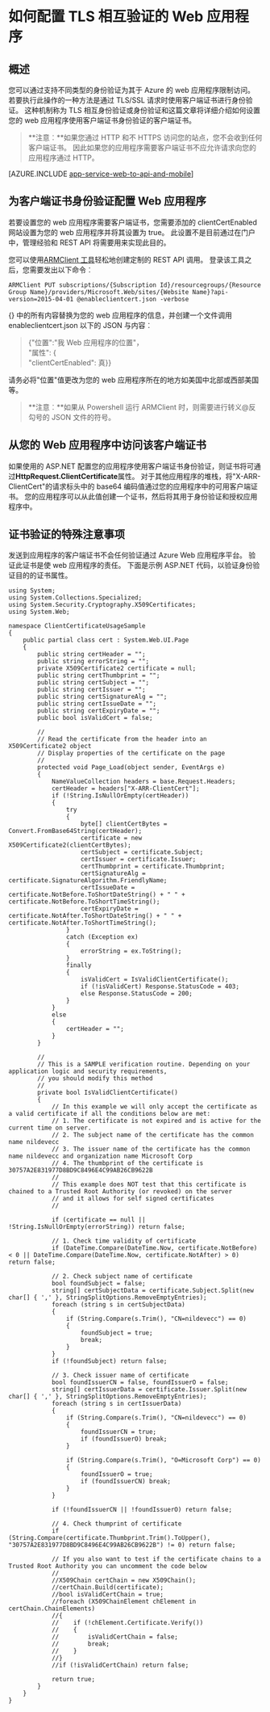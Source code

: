 <properties 
    pageTitle="如何配置 TLS 相互验证的 Web 应用程序" 
    description="了解如何配置您的 web 应用程序要使用 TLS 客户端证书身份验证。" 
    services="app-service" 
    documentationCenter="" 
    authors="naziml" 
    manager="wpickett" 
    editor="jimbe"/>

<tags 
    ms.service="app-service" 
    ms.workload="na" 
    ms.tgt_pltfrm="na" 
    ms.devlang="na" 
    ms.topic="article" 
    ms.date="08/08/2016" 
    ms.author="naziml"/>    

# <a name="how-to-configure-tls-mutual-authentication-for-web-app"></a>如何配置 TLS 相互验证的 Web 应用程序

## <a name="overview"></a>概述 ##
您可以通过支持不同类型的身份验证为其于 Azure 的 web 应用程序限制访问。 若要执行此操作的一种方法是通过 TLS/SSL 请求时使用客户端证书进行身份验证。 这种机制称为 TLS 相互身份验证或身份验证和这篇文章将详细介绍如何设置您的 web 应用程序使用客户端证书身份验证的客户端证书。

> **注意︰**如果您通过 HTTP 和不 HTTPS 访问您的站点，您不会收到任何客户端证书。 因此如果您的应用程序需要客户端证书不应允许请求向您的应用程序通过 HTTP。


[AZURE.INCLUDE [app-service-web-to-api-and-mobile](../../includes/app-service-web-to-api-and-mobile.md)] 

## <a name="configure-web-app-for-client-certificate-authentication"></a>为客户端证书身份验证配置 Web 应用程序 ##
若要设置您的 web 应用程序需要客户端证书，您需要添加的 clientCertEnabled 网站设置为您的 web 应用程序并将其设置为 true。 此设置不是目前通过在门户中，管理经验和 REST API 将需要用来实现此目的。

您可以使用[ARMClient 工具](https://github.com/projectkudu/ARMClient)轻松地创建定制的 REST API 调用。 登录该工具之后，您需要发出以下命令︰

    ARMClient PUT subscriptions/{Subscription Id}/resourcegroups/{Resource Group Name}/providers/Microsoft.Web/sites/{Website Name}?api-version=2015-04-01 @enableclientcert.json -verbose
    
{} 中的所有内容替换为您的 web 应用程序的信息，并创建一个文件调用 enableclientcert.json 以下的 JSON 与内容︰

> {"位置":"我 Web 应用程序的位置"，   
>   "属性": {  
>     "clientCertEnabled": 真}}  

请务必将"位置"值更改为您的 web 应用程序所在的地方如美国中北部或西部美国等。

> **注意︰**如果从 Powershell 运行 ARMClient 时，则需要进行转义@反勾号的 JSON 文件的符号。

## <a name="accessing-the-client-certificate-from-your-web-app"></a>从您的 Web 应用程序中访问该客户端证书 ##
如果使用的 ASP.NET 配置您的应用程序使用客户端证书身份验证，则证书将可通过**HttpRequest.ClientCertificate**属性。 对于其他应用程序的堆栈，将"X-ARR-ClientCert"的请求标头中的 base64 编码值通过您的应用程序中的可用客户端证书。 您的应用程序可以从此值创建一个证书，然后将其用于身份验证和授权应用程序中。

## <a name="special-considerations-for-certificate-validation"></a>证书验证的特殊注意事项 ##
发送到应用程序的客户端证书不会任何验证通过 Azure Web 应用程序平台。 验证此证书是使 web 应用程序的责任。 下面是示例 ASP.NET 代码，以验证身份验证目的的证书属性。

    using System;
    using System.Collections.Specialized;
    using System.Security.Cryptography.X509Certificates;
    using System.Web;

    namespace ClientCertificateUsageSample
    {
        public partial class cert : System.Web.UI.Page
        {
            public string certHeader = "";
            public string errorString = "";
            private X509Certificate2 certificate = null;
            public string certThumbprint = "";
            public string certSubject = "";
            public string certIssuer = "";
            public string certSignatureAlg = "";
            public string certIssueDate = "";
            public string certExpiryDate = "";
            public bool isValidCert = false;

            //
            // Read the certificate from the header into an X509Certificate2 object
            // Display properties of the certificate on the page
            //
            protected void Page_Load(object sender, EventArgs e)
            {
                NameValueCollection headers = base.Request.Headers;
                certHeader = headers["X-ARR-ClientCert"];
                if (!String.IsNullOrEmpty(certHeader))
                {
                    try
                    {
                        byte[] clientCertBytes = Convert.FromBase64String(certHeader);
                        certificate = new X509Certificate2(clientCertBytes);
                        certSubject = certificate.Subject;
                        certIssuer = certificate.Issuer;
                        certThumbprint = certificate.Thumbprint;
                        certSignatureAlg = certificate.SignatureAlgorithm.FriendlyName;
                        certIssueDate = certificate.NotBefore.ToShortDateString() + " " + certificate.NotBefore.ToShortTimeString();
                        certExpiryDate = certificate.NotAfter.ToShortDateString() + " " + certificate.NotAfter.ToShortTimeString();
                    }
                    catch (Exception ex)
                    {
                        errorString = ex.ToString();
                    }
                    finally 
                    {
                        isValidCert = IsValidClientCertificate();
                        if (!isValidCert) Response.StatusCode = 403;
                        else Response.StatusCode = 200;
                    }
                }
                else
                {
                    certHeader = "";
                }
            }

            //
            // This is a SAMPLE verification routine. Depending on your application logic and security requirements, 
            // you should modify this method
            //
            private bool IsValidClientCertificate()
            {
                // In this example we will only accept the certificate as a valid certificate if all the conditions below are met:
                // 1. The certificate is not expired and is active for the current time on server.
                // 2. The subject name of the certificate has the common name nildevecc
                // 3. The issuer name of the certificate has the common name nildevecc and organization name Microsoft Corp
                // 4. The thumbprint of the certificate is 30757A2E831977D8BD9C8496E4C99AB26CB9622B
                //
                // This example does NOT test that this certificate is chained to a Trusted Root Authority (or revoked) on the server 
                // and it allows for self signed certificates
                //

                if (certificate == null || !String.IsNullOrEmpty(errorString)) return false;
                
                // 1. Check time validity of certificate
                if (DateTime.Compare(DateTime.Now, certificate.NotBefore) < 0 || DateTime.Compare(DateTime.Now, certificate.NotAfter) > 0) return false;
                
                // 2. Check subject name of certificate
                bool foundSubject = false;
                string[] certSubjectData = certificate.Subject.Split(new char[] { ',' }, StringSplitOptions.RemoveEmptyEntries);
                foreach (string s in certSubjectData)
                {
                    if (String.Compare(s.Trim(), "CN=nildevecc") == 0)
                    {
                        foundSubject = true;
                        break;
                    }
                }
                if (!foundSubject) return false;

                // 3. Check issuer name of certificate
                bool foundIssuerCN = false, foundIssuerO = false;
                string[] certIssuerData = certificate.Issuer.Split(new char[] { ',' }, StringSplitOptions.RemoveEmptyEntries);
                foreach (string s in certIssuerData)
                {
                    if (String.Compare(s.Trim(), "CN=nildevecc") == 0)
                    {
                        foundIssuerCN = true;
                        if (foundIssuerO) break;
                    }

                    if (String.Compare(s.Trim(), "O=Microsoft Corp") == 0)
                    {
                        foundIssuerO = true;
                        if (foundIssuerCN) break;
                    }
                }

                if (!foundIssuerCN || !foundIssuerO) return false;

                // 4. Check thumprint of certificate
                if (String.Compare(certificate.Thumbprint.Trim().ToUpper(), "30757A2E831977D8BD9C8496E4C99AB26CB9622B") != 0) return false;

                // If you also want to test if the certificate chains to a Trusted Root Authority you can uncomment the code below
                //
                //X509Chain certChain = new X509Chain();
                //certChain.Build(certificate);
                //bool isValidCertChain = true;
                //foreach (X509ChainElement chElement in certChain.ChainElements)
                //{
                //    if (!chElement.Certificate.Verify())
                //    {
                //        isValidCertChain = false;
                //        break;
                //    }
                //}
                //if (!isValidCertChain) return false;

                return true;
            }
        }
    }
